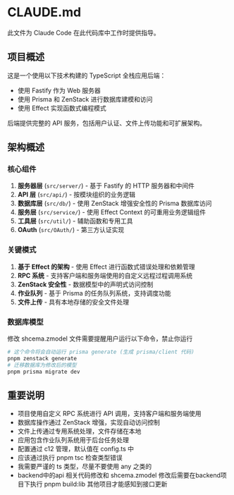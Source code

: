 # CLAUDE.md

此文件为 Claude Code 在此代码库中工作时提供指导。

## 项目概述

这是一个使用以下技术构建的 TypeScript 全栈应用后端：
- 使用 Fastify 作为 Web 服务器
- 使用 Prisma 和 ZenStack 进行数据库建模和访问
- 使用 Effect 实现函数式编程模式

后端提供完整的 API 服务，包括用户认证、文件上传功能和可扩展架构。

## 架构概述

### 核心组件

1. **服务器层** (`src/server/`) - 基于 Fastify 的 HTTP 服务器和中间件
2. **API 层** (`src/api/`) - 按模块组织的业务逻辑
3. **数据库层** (`src/db/`) - 使用 ZenStack 增强安全性的 Prisma 数据库访问
4. **服务层** (`src/service/`) - 使用 Effect Context 的可重用业务逻辑组件
5. **工具层** (`src/util/`) - 辅助函数和专用工具
6. **OAuth** (`src/OAuth/`) - 第三方认证实现

### 关键模式

1. **基于 Effect 的架构** - 使用 Effect 进行函数式错误处理和依赖管理
2. **RPC 系统** - 支持客户端和服务端使用的自定义远程过程调用系统
3. **ZenStack 安全性** - 数据模型中的声明式访问控制
4. **作业队列** - 基于 Prisma 的任务队列系统，支持调度功能
5. **文件上传** - 具有本地存储的安全文件处理

### 数据库模型

修改 shcema.zmodel 文件需要提醒用户运行以下命令，禁止你运行
```bash
# 这个命令将会自动运行 prisma generate (生成 prisma/client 代码)
pnpm zenstack generate
# 迁移数据库为修改后的模型
pnpm prisma migrate dev
```

## 重要说明

- 项目使用自定义 RPC 系统进行 API 调用，支持客户端和服务端使用
- 数据库操作通过 ZenStack 增强，实现自动访问控制
- 文件上传通过专用系统处理，文件存储在本地
- 应用包含作业队列系统用于后台任务处理
- 配置通过 c12 管理，默认值在 config.ts 中
- 应该通过执行 pnpm tsc 检查类型错误
- 我需要严谨的 ts 类型，尽量不要使用 any 之类的
- backend中的api 相关代码修改和 shcema.zmodel 修改后需要在backend项目下执行 pnpm build:lib 其他项目才能感知到接口更新